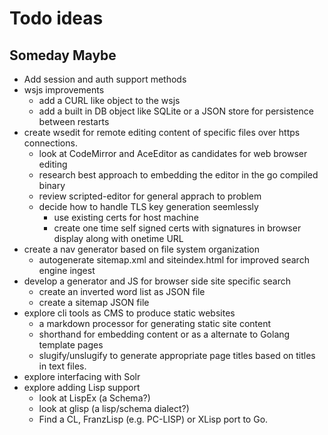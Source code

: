 
# Todo ideas

## Someday Maybe

+ Add session and auth support methods
+ wsjs improvements 
    + add a CURL like object to the wsjs
    + add a built in DB object like SQLite or a JSON store for persistence between restarts
+ create wsedit for remote editing content of specific files over https connections.
    + look at CodeMirror and AceEditor as candidates for web browser editing
    + research best approach to embedding the editor in the go compiled binary
    + review scripted-editor for general apprach to problem
    + decide how to handle TLS key generation seemlessly
        + use existing certs for host machine
        + create one time self signed certs with signatures in browser display along with onetime URL
+ create a nav generator based on file system organization
    + autogenerate sitemap.xml and siteindex.html for improved search engine ingest
+ develop a generator and JS for browser side site specific search
    + create an inverted word list as JSON file
    + create a sitemap JSON file
+ explore cli tools as CMS to produce static websites
    + a markdown processor for generating static site content
    + shorthand for embedding content or as a alternate to Golang template pages
    + slugify/unslugify to generate appropriate page titles based on titles in text files.
+ explore interfacing with Solr
+ explore adding Lisp support
    + look at LispEx (a Schema?)
    + look at glisp (a lisp/schema dialect?)
    + Find a CL, FranzLisp (e.g. PC-LISP) or XLisp port to Go.


